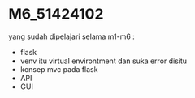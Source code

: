 # M6_51424102

yang sudah dipelajari selama m1-m6 :
- flask
- venv itu virtual environtment dan suka error disitu
- konsep mvc pada flask
- API
- GUI

